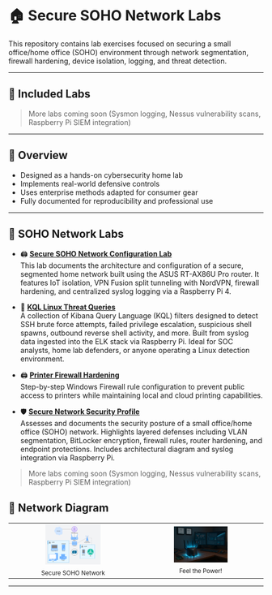 # 🏠 Secure SOHO Network Labs

This repository contains lab exercises focused on securing a small office/home office (SOHO) environment through network segmentation, firewall hardening, device isolation, logging, and threat detection.

---

## 🔧 Included Labs



> More labs coming soon (Sysmon logging, Nessus vulnerability scans, Raspberry Pi SIEM integration)

---

## 📎 Overview

- Designed as a hands-on cybersecurity home lab
- Implements real-world defensive controls
- Uses enterprise methods adapted for consumer gear
- Fully documented for reproducibility and professional use

---

## 🧪 SOHO Network Labs

- 🖨️ **[Secure SOHO Network Configuration Lab](secure-soho-network-lab/)**  
  This lab documents the architecture and configuration of a secure, segmented home network built using the ASUS RT-AX86U Pro router. It features IoT isolation, VPN Fusion split tunneling with NordVPN, firewall hardening, and centralized syslog logging via a Raspberry Pi 4.

- 🧠 **[KQL Linux Threat Queries](https://github.com/SecOpsPete/threat-hunting-scenarios/tree/main/kql-linux-threat-queries)**  
  A collection of Kibana Query Language (KQL) filters designed to detect SSH brute force attempts, failed privilege escalation, suspicious shell spawns, outbound reverse shell activity, and more. Built from syslog data ingested into the ELK stack via Raspberry Pi. Ideal for SOC analysts, home lab defenders, or anyone operating a Linux detection environment.

- 🖨️ **[Printer Firewall Hardening](https://github.com/SecOpsPete/cybersecurity-tools/blob/main/printer-firewall-hardening/README.md)**  
  Step-by-step Windows Firewall rule configuration to prevent public access to printers while maintaining local and cloud printing capabilities.

- 🛡️ **[Secure Network Security Profile](https://github.com/SecOpsPete/secure-soho-network/blob/main/network-security-profile/README.md)**  
  Assesses and documents the security posture of a small office/home office (SOHO) network. Highlights layered defenses including VLAN segmentation, BitLocker encryption, firewall rules, router hardening, and endpoint protections. Includes architectural diagram and syslog integration via Raspberry Pi.


> More labs coming soon (Sysmon logging, Nessus vulnerability scans, Raspberry Pi SIEM integration)


## 📸 Network Diagram

<table>
  <tr>
    <td align="center">
      <img src="secure-soho-network-lab/images/NetDiagram3.png" width="45%"><br>
      <sub>Secure SOHO Network</sub>
    </td>
    <td align="center">
      <img src="secure-soho-network-lab/images/badass.png" width="45%"><br>
      <sub>Feel the Power!</sub>
    </td>
  </tr>
</table>

---


